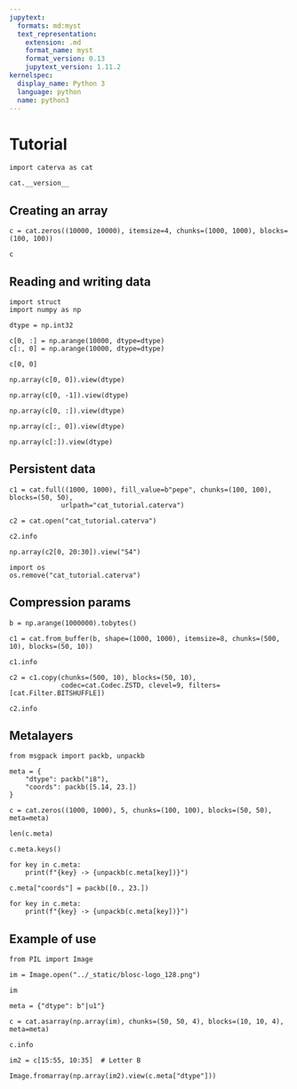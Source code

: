 ```yaml
---
jupytext:
  formats: md:myst
  text_representation:
    extension: .md
    format_name: myst
    format_version: 0.13
    jupytext_version: 1.11.2
kernelspec:
  display_name: Python 3
  language: python
  name: python3
---
```


# Tutorial

```{code-cell} ipython3
import caterva as cat

cat.__version__
```

## Creating an array

```{code-cell} ipython3
c = cat.zeros((10000, 10000), itemsize=4, chunks=(1000, 1000), blocks=(100, 100))

c
```

## Reading and writing data

```{code-cell} ipython3
import struct
import numpy as np

dtype = np.int32

c[0, :] = np.arange(10000, dtype=dtype)
c[:, 0] = np.arange(10000, dtype=dtype)
```

```{code-cell} ipython3
c[0, 0]
```

```{code-cell} ipython3
np.array(c[0, 0]).view(dtype)
```

```{code-cell} ipython3
np.array(c[0, -1]).view(dtype)
```

```{code-cell} ipython3
np.array(c[0, :]).view(dtype)
```

```{code-cell} ipython3
np.array(c[:, 0]).view(dtype)
```

```{code-cell} ipython3
np.array(c[:]).view(dtype)
```

## Persistent data

```{code-cell} ipython3
c1 = cat.full((1000, 1000), fill_value=b"pepe", chunks=(100, 100), blocks=(50, 50),
             urlpath="cat_tutorial.caterva")
```

```{code-cell} ipython3
c2 = cat.open("cat_tutorial.caterva")

c2.info
```

```{code-cell} ipython3
np.array(c2[0, 20:30]).view("S4")
```

```{code-cell} ipython3
import os
os.remove("cat_tutorial.caterva")
```

## Compression params

```{code-cell} ipython3
b = np.arange(1000000).tobytes()

c1 = cat.from_buffer(b, shape=(1000, 1000), itemsize=8, chunks=(500, 10), blocks=(50, 10))

c1.info
```

```{code-cell} ipython3
c2 = c1.copy(chunks=(500, 10), blocks=(50, 10),
             codec=cat.Codec.ZSTD, clevel=9, filters=[cat.Filter.BITSHUFFLE])

c2.info
```

## Metalayers

```{code-cell} ipython3
from msgpack import packb, unpackb
```

```{code-cell} ipython3
meta = {
    "dtype": packb("i8"),
    "coords": packb([5.14, 23.])
}
```

```{code-cell} ipython3
c = cat.zeros((1000, 1000), 5, chunks=(100, 100), blocks=(50, 50), meta=meta)
```

```{code-cell} ipython3
len(c.meta)
```

```{code-cell} ipython3
c.meta.keys()
```

```{code-cell} ipython3
for key in c.meta:
    print(f"{key} -> {unpackb(c.meta[key])}")
```

```{code-cell} ipython3
c.meta["coords"] = packb([0., 23.])
```

```{code-cell} ipython3
for key in c.meta:
    print(f"{key} -> {unpackb(c.meta[key])}")
```

## Example of use

```{code-cell} ipython3
from PIL import Image
```

```{code-cell} ipython3
im = Image.open("../_static/blosc-logo_128.png")

im
```

```{code-cell} ipython3
meta = {"dtype": b"|u1"}

c = cat.asarray(np.array(im), chunks=(50, 50, 4), blocks=(10, 10, 4), meta=meta)

c.info
```

```{code-cell} ipython3
im2 = c[15:55, 10:35]  # Letter B

Image.fromarray(np.array(im2).view(c.meta["dtype"]))
```

```{code-cell} ipython3

```

